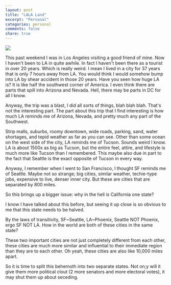 ```yaml
---
layout: post
title: "LALA Land"
excerpt: "Personal"
categories: personal
comments: false
share: true
---
```


![](https://timedotcom.files.wordpress.com/2016/08/los-angeles-air-pollution.jpeg?w=1100&quality=85)



This past weekend I was in Los Angeles visiting a good friend of mine. Now I haven't been to LA in quite awhile. In fact I haven't been there as a tourist in over 20 years. Which is really weird. I mean I lived in a city for 37 years that is only 7 hours away from LA. You would think I would somehow bump into LA by shear accident in those 20 years. Have you seen how huge LA is? It is like half the southwest corner of America. I even think there are parts that spill into Arizona and Nevada. Hell, there may be parts in DC for all I know.


Anyway, the trip was a blast, I did all sorts of things, blah blah blah. That's not the interesting part. The part about this trip that I find interesting is how much LA reminds me of Arizona, Nevada, and pretty much any part of the Southwest. 

Strip malls, suburbs, roomy downtown, wide roads, parking, sand, water shortages, and tepid weather as far as you can see. Other than some ocean on the west side of the city, LA reminds me of Tucson. Sounds weird I know. LA is about 1500x as big as Tucson, but the entire feel, attire, and lifestyle is much more like Tucson than I remembered. This maybe also due in part to the fact that Seattle is the exact opposite of Tucson in every way.


Anyway, I remember when I went to San Francisco, I thought SF reminds me of Seattle. Maybe not so strange; big cities, similar weather, techie-type jobs, expensive to live, denser inner city. But these are cities that are separated by 800 miles. 

So this brings up a bigger issue: why in the hell is California one state?


I know I have talked about this before, but seeing it up close is so obvious to me that this state needs to be halved.


By the laws of transitivity, SF~Seattle, LA~Phoenix, Seattle NOT Phoenix, ergo SF NOT LA. How in the world are both of these cities in the same state?




These two important cities are not just completely different from each other, these cities are much more similar and influential to their immediate region than they are to each other. Oh yeah, these cities are also like 10,000 miles apart.



So it is time to split this behemoth into two separate states. Not on;y will it give them more political clout (2 more senators and more electoral votes), it may shut them up about seceding.






















